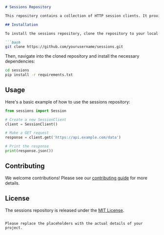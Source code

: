 ```markdown
# Sessions Repository

This repository contains a collection of HTTP session clients. It provides optional rate limiting and caching features to manage your HTTP requests efficiently.

## Installation

To install the sessions repository, clone the repository to your local machine:

```bash
git clone https://github.com/yourusername/sessions.git
```

Then, navigate into the cloned repository and install the necessary dependencies:

```bash
cd sessions
pip install -r requirements.txt
```

## Usage

Here's a basic example of how to use the sessions repository:

```python
from sessions import Session

# Create a new SessionClient
client = SessionClient()

# Make a GET request
response = client.get('https://api.example.com/data')

# Print the response
print(response.json())
```

## Contributing

We welcome contributions! Please see our [contributing guide](CONTRIBUTING.md) for more details.

## License

The sessions repository is released under the [MIT License](LICENSE).
```

Please replace the placeholders with the actual details of your project.